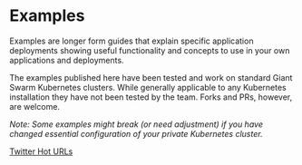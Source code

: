 # Examples

Examples are longer form guides that explain specific application deployments showing useful functionality and concepts to use in your own applications and deployments.

The examples published here have been tested and work on standard Giant Swarm Kubernetes clusters. While generally applicable to any Kubernetes installation they have not been tested by the team. Forks and PRs, however, are welcome.

*Note: Some examples might break (or need adjustment) if you have changed essential configuration of your private Kubernetes cluster.*

[Twitter Hot URLs](https://github.com/giantswarm/twitter-hot-urls-example)